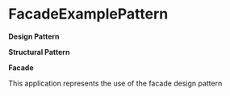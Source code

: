 # FacadeExamplePattern

<b>Design Pattern

Structural Pattern

Facade</b>

This application represents the use of the facade design pattern
